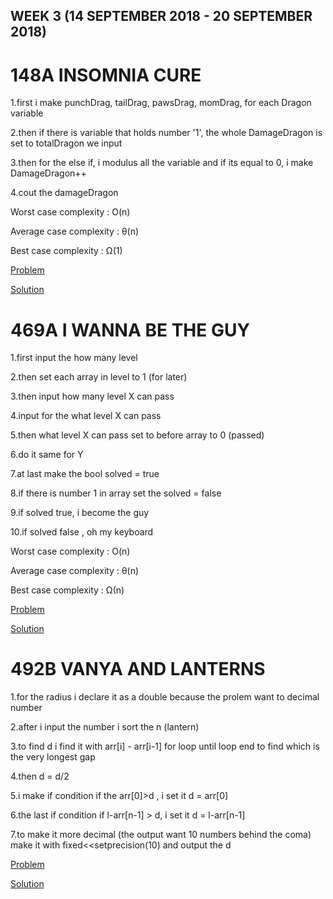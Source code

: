 ## WEEK 3 (14 SEPTEMBER 2018 - 20 SEPTEMBER 2018)
# 148A INSOMNIA CURE

1.first i make punchDrag, tailDrag, pawsDrag, momDrag, for each Dragon variable

2.then if there is variable that holds number '1', the whole DamageDragon is set to totalDragon we input

3.then for the else if, i modulus all the variable and if its equal to 0, i make DamageDragon++

4.cout the damageDragon


Worst case complexity : O(n)

Average case complexity : θ(n)

Best case complexity : Ω(1)


[Problem](http://codeforces.com/contest/148/problem/A)

[Solution](http://codeforces.com/contest/148/submission/43024443)

# 469A I WANNA BE THE GUY

1.first input the how many level

2.then set each array in level to 1 (for later)

3.then input how many level X can pass

4.input for the what level X can pass

5.then what level X can pass set to before array to 0 (passed)

6.do it same for Y 

7.at last make the bool solved = true

8.if there is number 1 in array set the solved = false

9.if solved true, i become the guy

10.if solved false , oh my keyboard


Worst case complexity : O(n)

Average case complexity : θ(n)

Best case complexity : Ω(n)


[Problem](http://codeforces.com/contest/469/problem/A)

[Solution](http://codeforces.com/contest/469/submission/43024437)

# 492B VANYA AND LANTERNS

1.for the radius i declare it as a double because the prolem want to decimal number

2.after i input the number i sort the n (lantern)

3.to find d i find it with arr[i] - arr[i-1] for loop until loop end to find which is the very longest gap

4.then d = d/2

5.i make if condition if the arr[0]>d , i set it d = arr[0]

6.the last if condition if l-arr[n-1] > d, i set it d = l-arr[n-1]

7.to make it more decimal (the output want 10 numbers behind the coma) make it with fixed<<setprecision(10) and output the d

[Problem](http://codeforces.com/problemset/problem/492/B)

[Solution](http://codeforces.com/contest/492/submission/43085189)

